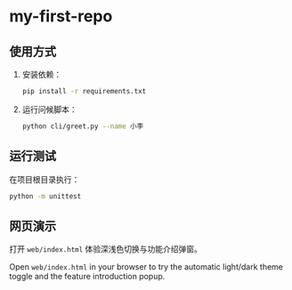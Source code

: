 # my-first-repo

## 使用方式
1. 安装依赖：
   ```bash
   pip install -r requirements.txt
   ```
2. 运行问候脚本：
   ```bash
   python cli/greet.py --name 小李
   ```

## 运行测试
在项目根目录执行：
```bash
python -m unittest
```

## 网页演示
打开 `web/index.html` 体验深浅色切换与功能介绍弹窗。

Open `web/index.html` in your browser to try the automatic light/dark theme toggle and the feature introduction popup.
